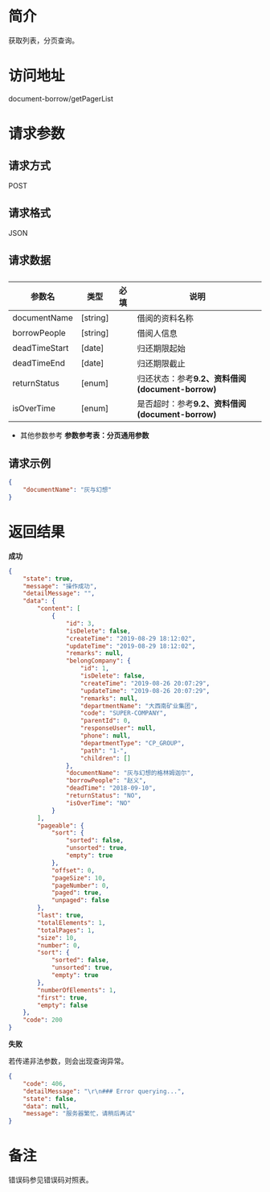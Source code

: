 # 简介
获取列表，分页查询。

# 访问地址
document-borrow/getPagerList

# 请求参数

## 请求方式
POST

## 请求格式
JSON

## 请求数据
## 
|参数名|类型|必填|说明|
|-|-|-|-|
|documentName|[string]||借阅的资料名称|
|borrowPeople|[string]||借阅人信息|
|deadTimeStart|[date]||归还期限起始|
|deadTimeEnd|[date]||归还期限截止|
|returnStatus|[enum]||归还状态：参考**9.2、资料借阅(document-borrow)**|
|isOverTime|[enum]||是否超时：参考**9.2、资料借阅(document-borrow)**|


* 其他参数参考 **参数参考表：分页通用参数**


## 请求示例
```json
{
	"documentName": "灰与幻想"
}
```

# 返回结果
**成功**
```json
{
    "state": true,
    "message": "操作成功",
    "detailMessage": "",
    "data": {
        "content": [
            {
                "id": 3,
                "isDelete": false,
                "createTime": "2019-08-29 18:12:02",
                "updateTime": "2019-08-29 18:12:02",
                "remarks": null,
                "belongCompany": {
                    "id": 1,
                    "isDelete": false,
                    "createTime": "2019-08-26 20:07:29",
                    "updateTime": "2019-08-26 20:07:29",
                    "remarks": null,
                    "departmentName": "大西南矿业集团",
                    "code": "SUPER-COMPANY",
                    "parentId": 0,
                    "responseUser": null,
                    "phone": null,
                    "departmentType": "CP_GROUP",
                    "path": "1-",
                    "children": []
                },
                "documentName": "灰与幻想的格林姆迦尔",
                "borrowPeople": "赵义",
                "deadTime": "2018-09-10",
                "returnStatus": "NO",
                "isOverTime": "NO"
            }
        ],
        "pageable": {
            "sort": {
                "sorted": false,
                "unsorted": true,
                "empty": true
            },
            "offset": 0,
            "pageSize": 10,
            "pageNumber": 0,
            "paged": true,
            "unpaged": false
        },
        "last": true,
        "totalElements": 1,
        "totalPages": 1,
        "size": 10,
        "number": 0,
        "sort": {
            "sorted": false,
            "unsorted": true,
            "empty": true
        },
        "numberOfElements": 1,
        "first": true,
        "empty": false
    },
    "code": 200
}
```

**失败**

若传递非法参数，则会出现查询异常。

```json
{
    "code": 406,
    "detailMessage": "\r\n### Error querying...",
    "state": false,
    "data": null,
    "message": "服务器繁忙，请稍后再试"
}
```

# 备注
错误码参见错误码对照表。